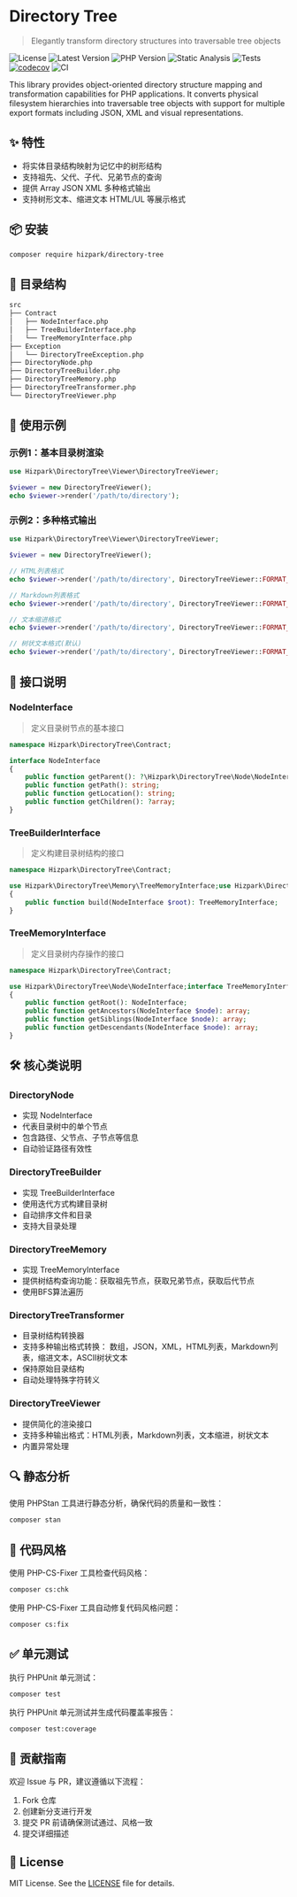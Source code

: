 # Directory Tree

> Elegantly transform directory structures into traversable tree objects

![License](https://img.shields.io/github/license/hizpark/directory-tree?style=flat-square)
![Latest Version](https://img.shields.io/packagist/v/hizpark/directory-tree?style=flat-square)
![PHP Version](https://img.shields.io/badge/php-8.2--8.4-blue?style=flat-square)
![Static Analysis](https://img.shields.io/badge/static_analysis-PHPStan-blue?style=flat-square)
![Tests](https://img.shields.io/badge/tests-PHPUnit-brightgreen?style=flat-square)
[![codecov](https://codecov.io/gh/hizpark/directory-tree/branch/main/graph/badge.svg)](https://codecov.io/gh/hizpark/directory-tree)
![CI](https://github.com/hizpark/directory-tree/actions/workflows/ci.yml/badge.svg?style=flat-square)

This library provides object-oriented directory structure mapping and transformation capabilities for PHP applications. It converts physical filesystem hierarchies into traversable tree objects with support for multiple export formats including JSON, XML and visual representations.

## ✨ 特性

- 将实体目录结构映射为记忆中的树形结构
- 支持祖先、父代、子代、兄弟节点的查询
- 提供 Array JSON XML 多种格式输出
- 支持树形文本、缩进文本 HTML/UL 等展示格式

## 📦 安装

```bash
composer require hizpark/directory-tree
```

## 📂 目录结构

```txt
src
├── Contract
│   ├── NodeInterface.php
│   ├── TreeBuilderInterface.php
│   └── TreeMemoryInterface.php
├── Exception
│   └── DirectoryTreeException.php
├── DirectoryNode.php
├── DirectoryTreeBuilder.php
├── DirectoryTreeMemory.php
├── DirectoryTreeTransformer.php
└── DirectoryTreeViewer.php
```

## 🚀 使用示例

### 示例1：基本目录树渲染

```php
use Hizpark\DirectoryTree\Viewer\DirectoryTreeViewer;

$viewer = new DirectoryTreeViewer();
echo $viewer->render('/path/to/directory');
```

### 示例2：多种格式输出

```php
use Hizpark\DirectoryTree\Viewer\DirectoryTreeViewer;

$viewer = new DirectoryTreeViewer();

// HTML列表格式
echo $viewer->render('/path/to/directory', DirectoryTreeViewer::FORMAT_HTML_LIST);

// Markdown列表格式
echo $viewer->render('/path/to/directory', DirectoryTreeViewer::FORMAT_MARKDOWN_LIST);

// 文本缩进格式
echo $viewer->render('/path/to/directory', DirectoryTreeViewer::FORMAT_TEXT_INDENTED);

// 树状文本格式(默认)
echo $viewer->render('/path/to/directory', DirectoryTreeViewer::FORMAT_TEXT_TREE);
```

## 📐 接口说明

### NodeInterface

> 定义目录树节点的基本接口

```php
namespace Hizpark\DirectoryTree\Contract;

interface NodeInterface
{
    public function getParent(): ?\Hizpark\DirectoryTree\Node\NodeInterface;
    public function getPath(): string;
    public function getLocation(): string;
    public function getChildren(): ?array;
}
```

### TreeBuilderInterface

> 定义构建目录树结构的接口

```php
namespace Hizpark\DirectoryTree\Contract;

use Hizpark\DirectoryTree\Memory\TreeMemoryInterface;use Hizpark\DirectoryTree\Node\NodeInterface;interface TreeBuilderInterface
{
    public function build(NodeInterface $root): TreeMemoryInterface;
}
```

### TreeMemoryInterface

> 定义目录树内存操作的接口

```php
namespace Hizpark\DirectoryTree\Contract;

use Hizpark\DirectoryTree\Node\NodeInterface;interface TreeMemoryInterface
{
    public function getRoot(): NodeInterface;
    public function getAncestors(NodeInterface $node): array;
    public function getSiblings(NodeInterface $node): array;
    public function getDescendants(NodeInterface $node): array;
}
```

## 🛠️ 核心类说明

### DirectoryNode
- 实现 NodeInterface
- 代表目录树中的单个节点
- 包含路径、父节点、子节点等信息
- 自动验证路径有效性

### DirectoryTreeBuilder
- 实现 TreeBuilderInterface
- 使用迭代方式构建目录树
- 自动排序文件和目录
- 支持大目录处理

### DirectoryTreeMemory
- 实现 TreeMemoryInterface
- 提供树结构查询功能：获取祖先节点，获取兄弟节点，获取后代节点
- 使用BFS算法遍历

### DirectoryTreeTransformer
- 目录树结构转换器
- 支持多种输出格式转换： 数组，JSON，XML，HTML列表，Markdown列表，缩进文本，ASCII树状文本
- 保持原始目录结构
- 自动处理特殊字符转义

### DirectoryTreeViewer
- 提供简化的渲染接口
- 支持多种输出格式：HTML列表，Markdown列表，文本缩进，树状文本
- 内置异常处理

## 🔍 静态分析

使用 PHPStan 工具进行静态分析，确保代码的质量和一致性：

```bash
composer stan
```

## 🎯 代码风格

使用 PHP-CS-Fixer 工具检查代码风格：

```bash
composer cs:chk
```

使用 PHP-CS-Fixer 工具自动修复代码风格问题：

```bash
composer cs:fix
```

## ✅ 单元测试

执行 PHPUnit 单元测试：

```bash
composer test
```

执行 PHPUnit 单元测试并生成代码覆盖率报告：

```bash
composer test:coverage
```

## 🤝 贡献指南

欢迎 Issue 与 PR，建议遵循以下流程：

1. Fork 仓库
2. 创建新分支进行开发
3. 提交 PR 前请确保测试通过、风格一致
4. 提交详细描述

## 📜 License

MIT License. See the [LICENSE](LICENSE) file for details.
